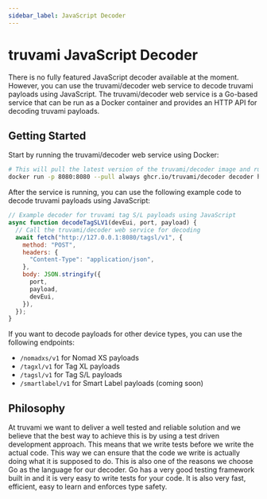 ```yaml
---
sidebar_label: JavaScript Decoder
---
```


# truvami JavaScript Decoder

There is no fully featured JavaScript decoder available at the moment. However, you can use the truvami/decoder web service to decode truvami payloads using JavaScript. The truvami/decoder web service is a Go-based service that can be run as a Docker container and provides an HTTP API for decoding truvami payloads.

## Getting Started

Start by running the truvami/decoder web service using Docker:

```bash
# This will pull the latest version of the truvami/decoder image and run it on port 8080
docker run -p 8080:8080 --pull always ghcr.io/truvami/decoder decoder http --port 8080 --host 0.0.0.0
```

After the service is running, you can use the following example code to decode truvami payloads using JavaScript:

```javascript
// Example decoder for truvami tag S/L payloads using JavaScript
async function decodeTagSLV1(devEui, port, payload) {
  // Call the truvami/decoder web service for decoding
  await fetch("http://127.0.0.1:8080/tagsl/v1", {
    method: "POST",
    headers: {
      "Content-Type": "application/json",
    },
    body: JSON.stringify({
      port,
      payload,
      devEui,
    }),
  });
}
```

If you want to decode payloads for other device types, you can use the following endpoints:

- `/nomadxs/v1` for Nomad XS payloads
- `/tagxl/v1` for Tag XL payloads
- `/tagsl/v1` for Tag S/L payloads
- `/smartlabel/v1` for Smart Label payloads (coming soon)

## Philosophy

At truvami we want to deliver a well tested and reliable solution and we believe that the best way to achieve this is by using a test driven development approach. This means that we write tests before we write the actual code. This way we can ensure that the code we write is actually doing what it is supposed to do. This is also one of the reasons we choose Go as the language for our decoder. Go has a very good testing framework built in and it is very easy to write tests for your code. It is also very fast, efficient, easy to learn and enforces type safety.
